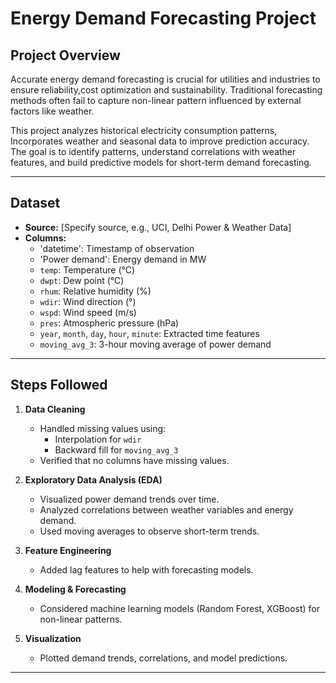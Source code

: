 # Energy Demand Forecasting Project 

## Project Overview
Accurate energy demand  forecasting is crucial for utilities and industries to ensure reliability,cost optimization and sustainability. Traditional forecasting methods often fail to capture non-linear pattern influenced 
by external factors like weather.

This project analyzes historical electricity consumption patterns, Incorporates weather and seasonal data to improve prediction accuracy.
The goal is to identify patterns, understand correlations with weather features, and build predictive models for short-term demand forecasting.

---
## Dataset
- **Source:** [Specify source, e.g., UCI, Delhi Power & Weather Data]  
- **Columns:**
  - 'datetime': Timestamp of observation
  - 'Power demand': Energy demand in MW
  - `temp`: Temperature (°C)
  - `dwpt`: Dew point (°C)
  - `rhum`: Relative humidity (%)
  - `wdir`: Wind direction (°)
  - `wspd`: Wind speed (m/s)
  - `pres`: Atmospheric pressure (hPa)
  - `year`, `month`, `day`, `hour`, `minute`: Extracted time features
  - `moving_avg_3`: 3-hour moving average of power demand

---

## Steps Followed

1. **Data Cleaning**
   - Handled missing values using:
     - Interpolation for `wdir`
     - Backward fill for `moving_avg_3`
   - Verified that no columns have missing values.

2. **Exploratory Data Analysis (EDA)**
   - Visualized power demand trends over time.
   - Analyzed correlations between weather variables and energy demand.
   - Used moving averages to observe short-term trends.

3. **Feature Engineering**
   - Added lag features to help with forecasting models.

4. **Modeling & Forecasting**
   - Considered machine learning models (Random Forest, XGBoost) for non-linear patterns.

5. **Visualization**
   - Plotted demand trends, correlations, and model predictions.
   
---

## 


